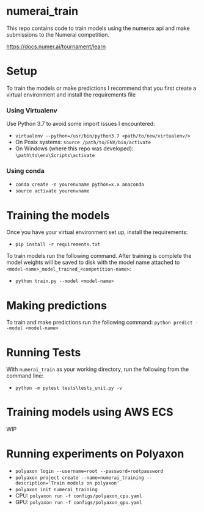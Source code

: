 # numerai_train

This repo contains code to train models using the numerox api and make submissions to the Numerai competition. 

https://docs.numer.ai/tournament/learn

# Setup

To train the models or make predictions I recommend that you first create a virtual environment and install the requirements file

### Using Virtualenv

Use Python 3.7 to avoid some import issues I encountered:
- `virtualenv --python=/usr/bin/python3.7 <path/to/new/virtualenv/>`
- On Posix systems: `source /path/to/ENV/bin/activate`
- On Windows (where this repo was developed): `\path\to\env\Scripts\activate`

### Using conda

- `conda create -n yourenvname python=x.x anaconda`
- `source activate yourenvname`

# Training the models

Once you have your virtual environment set up, install the requirements:
- `pip install -r requirements.txt`

To train models run the following command. After training is complete the model weights will be saved to disk with the model name attached to `<model-name>_model_trained_<competition-name>`:
- `python train.py --model <model-name>`

# Making predictions

To train and make predictions run the following command:
`python predict --model <model-name>`


# Running Tests

With `numerai_train` as your working directory, run the following from the command line:
- `python -m pytest tests\tests_unit.py -v`

# Training models using AWS ECS
WIP

# Running experiments on Polyaxon

- `polyaxon login --username=root --password=rootpassword`
- `polyaxon project create --name=numerai_training --description='Train models on polyaxon'`
- `polyaxon init numerai_training`
- CPU: `polyaxon run -f configs/polyaxon_cpu.yaml`
- GPU: `polyaxon run -f configs/polyaxon_gpu.yaml`
